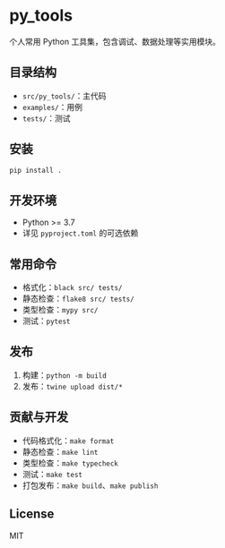 # py_tools

个人常用 Python 工具集，包含调试、数据处理等实用模块。

## 目录结构

- `src/py_tools/`：主代码
- `examples/`：用例
- `tests/`：测试

## 安装

```bash
pip install .
```

## 开发环境

- Python >= 3.7
- 详见 `pyproject.toml` 的可选依赖

## 常用命令

- 格式化：`black src/ tests/`
- 静态检查：`flake8 src/ tests/`
- 类型检查：`mypy src/`
- 测试：`pytest`

## 发布

1. 构建：`python -m build`
2. 发布：`twine upload dist/*`

## 贡献与开发

- 代码格式化：`make format`
- 静态检查：`make lint`
- 类型检查：`make typecheck`
- 测试：`make test`
- 打包发布：`make build`、`make publish`

## License

MIT
